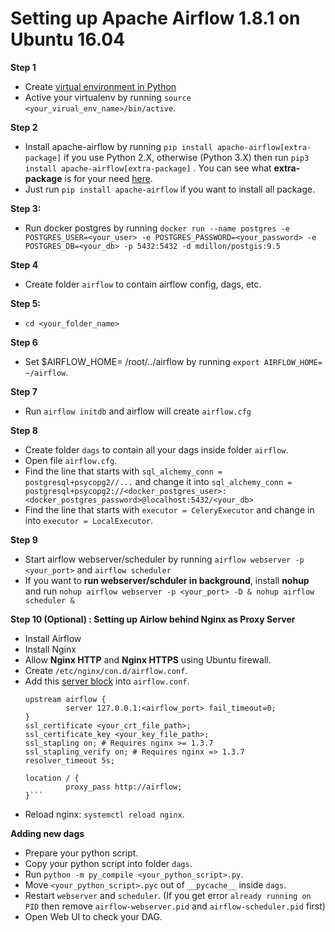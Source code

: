 # Setting up Apache Airflow 1.8.1 on Ubuntu 16.04

**Step 1**	
 - Create [virtual environment in Python](http://docs.python-guide.org/en/latest/dev/virtualenvs/)  
 - Active your virtualenv by running `source <your_virual_env_name>/bin/active`.
			
**Step 2**
- Install apache-airflow by running `pip install apache-airflow[extra-package]` if you use Python 2.X, otherwise (Python 3.X) then run `pip3 install apache-airflow[extra-package]` . You can see what **extra-package** is for your need [here](https://airflow.apache.org/installation.html). 		
- Just run `pip install apache-airflow` if you want to install all package.

**Step 3:**
- Run docker postgres by running `docker run --name postgres -e POSTGRES_USER=<your_user> -e POSTGRES_PASSWORD=<your_password> -e POSTGRES_DB=<your_db> -p 5432:5432 -d mdillon/postgis:9.5`
	
**Step 4**
- Create folder `airflow` to contain airflow config, dags, etc.

**Step 5:**
- `cd <your_folder_name>`

**Step 6**
- Set $AIRFLOW_HOME= /root/../airflow by running `export AIRFLOW_HOME= ~/airflow`.

**Step 7**
- Run `airflow initdb` and airflow will create `airflow.cfg`

**Step 8**
- Create folder `dags` to contain all your dags inside folder `airflow`.
- Open file `airflow.cfg`.
- Find the line that starts with `sql_alchemy_conn = postgresql+psycopg2//...` and change it into `sql_alchemy_conn = postgresql+psycopg2://<docker_postgres_user>:<docker_postgres_password>@localhost:5432/<your_db>`
- Find the line that starts with `executor = CeleryExecutor` and change in into  `executor = LocalExecutor`.

**Step 9**
- Start airflow webserver/scheduler by running `airflow webserver -p <your_port>` and `airflow scheduler`
- If you want to **run webserver/schduler in background**, install **nohup** and run 
`nohup airflow webserver -p <your_port> -D &
nohup airflow scheduler &`
	
**Step 10 (Optional) : Setting up Airlow behind Nginx as Proxy Server**
- Install Airflow
- Install Nginx
- Allow **Nginx HTTP** and **Nginx HTTPS** using Ubuntu firewall.
- Create `/etc/nginx/con.d/airflow.conf`.
- Add this [server block](https://www.digitalocean.com/community/tutorials/understanding-nginx-server-and-location-block-selection-algorithms) into `airflow.conf`.
	```
	upstream airflow {
	         server 127.0.0.1:<airflow_port> fail_timeout=0;
	}
	ssl_certificate <your_crt_file_path>;
	ssl_certificate_key <your_key_file_path>;
	ssl_stapling on; # Requires nginx >= 1.3.7
	ssl_stapling_verify on; # Requires nginx => 1.3.7
	resolver_timeout 5s;

	location / {
			 proxy_pass http://airflow;
	}```

- Reload nginx: `systemctl reload nginx`.

**Adding new dags**
- Prepare your python script.
- Copy your python script into folder `dags`.
- Run `python -m py_compile <your_python_script>.py`.
- Move `<your_python_script>.pyc` out of `__pycache__` inside `dags`.
- Restart `webserver` and `scheduler`. (If you get error `already running on PID` then remove `airflow-webserver.pid` and `airflow-scheduler.pid` first)
- Open Web UI to check your DAG.
